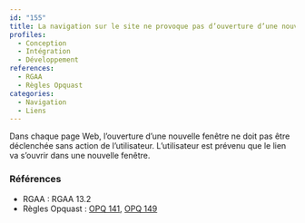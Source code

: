 ```yaml
---
id: "155"
title: La navigation sur le site ne provoque pas d’ouverture d’une nouvelle fenêtre sans action de l’utilisateur et sans que celui-ci ne soit averti préalablement
profiles:
  - Conception
  - Intégration
  - Développement
references:
  - RGAA
  - Règles Opquast
categories:
  - Navigation
  - Liens
---
```


Dans chaque page Web, l’ouverture d’une nouvelle fenêtre ne doit pas être déclenchée sans action de l’utilisateur. L’utilisateur est prévenu que le lien va s’ouvrir dans une nouvelle fenêtre.


### Références

*   RGAA : RGAA 13.2
*   Règles Opquast : [OPQ 141](https://checklists.opquast.com/fr/assurance-qualite-web/lutilisateur-est-averti-des-ouvertures-de-nouvelles-fenetres), [OPQ 149](https://checklists.opquast.com/fr/assurance-qualite-web/la-navigation-sur-le-site-ne-provoque-pas-louverture-de-popups)

